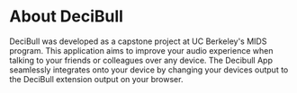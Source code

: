# About DeciBull

DeciBull was developed as a capstone project at UC Berkeley's MIDS program. This application aims to improve your audio experience when talking to your friends or colleagues over any device. The Decibull App seamlessly integrates onto your device by changing your devices output to the DeciBull extension output on your browser.